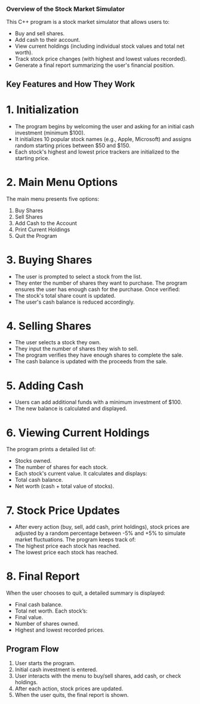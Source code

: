 ### Overview of the Stock Market Simulator
This C++ program is a stock market simulator that allows users to:

- Buy and sell shares.
- Add cash to their account.
- View current holdings (including individual stock values and total net worth).
- Track stock price changes (with highest and lowest values recorded).
- Generate a final report summarizing the user's financial position.

## Key Features and How They Work
# 1. Initialization
- The program begins by welcoming the user and asking for an initial cash investment (minimum $100).
- It initializes 10 popular stock names (e.g., Apple, Microsoft) and assigns random starting prices between $50 and $150.
- Each stock's highest and lowest price trackers are initialized to the starting price.

# 2. Main Menu Options
The main menu presents five options:

  1. Buy Shares
  2. Sell Shares
  3. Add Cash to the Account
  4. Print Current Holdings
  5. Quit the Program

# 3. Buying Shares
- The user is prompted to select a stock from the list.
- They enter the number of shares they want to purchase. The program ensures the user has enough cash for the purchase.
Once verified:
- The stock's total share count is updated.
- The user's cash balance is reduced accordingly.

# 4. Selling Shares
- The user selects a stock they own.
- They input the number of shares they wish to sell.
- The program verifies they have enough shares to complete the sale.
- The cash balance is updated with the proceeds from the sale.

# 5. Adding Cash
- Users can add additional funds with a minimum investment of $100.
- The new balance is calculated and displayed.

# 6. Viewing Current Holdings
The program prints a detailed list of:
- Stocks owned.
- The number of shares for each stock.
- Each stock's current value.
It calculates and displays:
- Total cash balance.
- Net worth (cash + total value of stocks).

# 7. Stock Price Updates
- After every action (buy, sell, add cash, print holdings), stock prices are adjusted by a random percentage between -5% and +5% to simulate market fluctuations.
The program keeps track of:
- The highest price each stock has reached.
- The lowest price each stock has reached.

# 8. Final Report
When the user chooses to quit, a detailed summary is displayed:

- Final cash balance.
- Total net worth.
Each stock’s:
- Final value.
- Number of shares owned.
- Highest and lowest recorded prices.


## Program Flow
1. User starts the program.
2. Initial cash investment is entered.
3. User interacts with the menu to buy/sell shares, add cash, or check holdings.
4. After each action, stock prices are updated.
5. When the user quits, the final report is shown.

